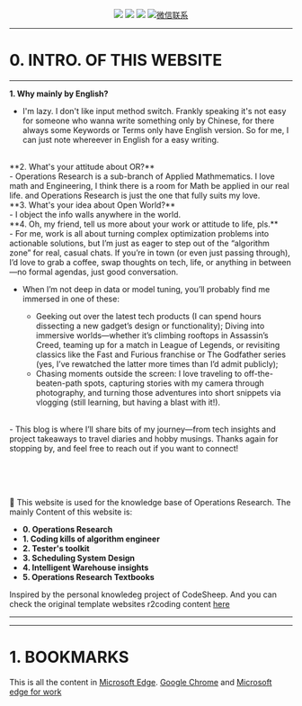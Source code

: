 
<!-- <p align="center">
    <a href="https://www.r2coding.com/" target="_blank">
        <img src="https://cdn.jsdelivr.net/gh/justacoder99/r2coding@master/img/r2coding_logo_index.15y992dieibg.png" width=""/>
    </a>
</p> -->
<!-- ![20240419-170121.jpg](https://s2.loli.net/2024/05/07/CqXjK9WdtsbEegv.jpg) -->

<p align="center">
  <a href="https://blog.csdn.net/weixin_43464653?type=blog" target="_blank"><img src="https://img.shields.io/badge/CSDN-熊猫鹏_梓潼-yellow"></a>
  <a href="https://www.linkedin.com/feed/?trk=guest_homepage-basic_nav-header-signin" target="_blank"><img src="https://img.shields.io/badge/LinkedIn-Wenpeng Li-blue.svg"></a>
  <a href="https://space.bilibili.com/13180854" target="_blank"><img src="https://img.shields.io/badge/bilibili-哔哩哔哩-critical"></a>
  <a href="" target="_blank">
    <img src="https://domilicli.bio" alt="微信联系">
  </a>
</p>

---
# **0. INTRO. OF THIS WEBSITE**
---

**1. Why mainly by English?**
<br> 
- I'm lazy. I don't like input method switch. Frankly speaking it's not easy for someone who wanna write something only by Chinese, for there always some Keywords or Terms only have English version. So for me, I can just note whereever in English for a easy writing.
<br> 
**2. What's your attitude about OR?**
<br> 
- Operations Research is a sub-branch of Applied Mathmematics. I love math and Engineering, I think there is a room for Math be applied in our real life. and Operations Research is just the one that fully suits my love.
<br> 
**3. What's your idea about Open World?**
<br> 
- I object the info walls anywhere in the world.
<br> 
**4. Oh, my friend, tell us more about your work or attitude to life, pls.**
<br> 
- For me, work is all about turning complex optimization problems into actionable solutions, but I’m just as eager to step out of the “algorithm zone” for real, casual chats. If you’re in town (or even just passing through), I’d love to grab a coffee, swap thoughts on tech, life, or anything in between—no formal agendas, just good conversation.

- When I’m not deep in data or model tuning, you’ll probably find me immersed in one of these:

  - Geeking out over the latest tech products (I can spend hours dissecting a new gadget’s design or functionality);
  Diving into immersive worlds—whether it’s climbing rooftops in Assassin’s Creed, teaming up for a match in League of Legends, or revisiting classics like the Fast and Furious franchise or The Godfather series (yes, I’ve rewatched the latter more times than I’d admit publicly);<br> 
  - Chasing moments outside the screen: I love traveling to off-the-beaten-path spots, capturing stories with my camera through photography, and turning those adventures into short snippets via vlogging (still learning, but having a blast with it!).
<br> 
  - This blog is where I’ll share bits of my journey—from tech insights and project takeaways to travel diaries and hobby musings. Thanks again for stopping by, and feel free to reach out if you want to connect!


<br><br><br> 



 🌟
  This website is used for the knowledge base of Operations Research. 
  The mainly Content of this website is:
  - **0. Operations Research**
  - **1. Coding kills of algorithm engineer**
  - **2. Tester's toolkit**
  - **3. Scheduling System Design**
  - **4. Intelligent Warehouse insights**
  - **5. Operations Research Textbooks**























  Inspired by the personal knowledeg project of CodeSheep. And you can check the original template websites r2coding content [here](./r2coding.md)

---

<!-- <embed src="files/building-a-second-brain-a-proven-method-to-organize-your-digital-life-and-unlock-your-creative-potential-1982167386-9781982167387_compress.pdf" width="600" height="400" type="application/pdf"> -->






---
# **1. BOOKMARKS**
This is  all the content in [Microsoft Edge](./Bookmarks.md).
[Google Chrome](./Boomarks_chrome.md) and [Microsoft edge for work](./bookmarks_hr.md)
